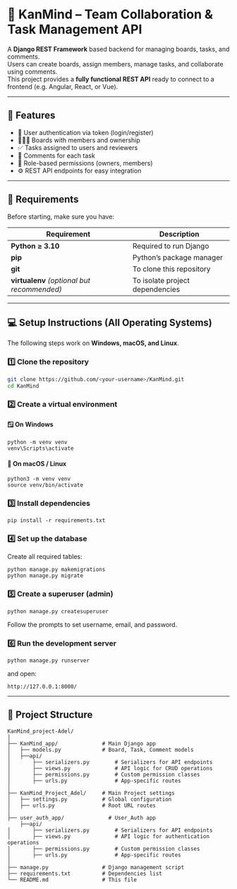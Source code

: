 # 🧠 KanMind – Team Collaboration & Task Management API

A **Django REST Framework** based backend for managing boards, tasks, and comments.  
Users can create boards, assign members, manage tasks, and collaborate using comments.  
This project provides a **fully functional REST API** ready to connect to a frontend (e.g. Angular, React, or Vue).

---

## 🚀 Features
- 🔐 User authentication via token (login/register)
- 🧑‍🤝‍🧑 Boards with members and ownership
- ✅ Tasks assigned to users and reviewers
- 💬 Comments for each task
- 🧩 Role-based permissions (owners, members)
- ⚙️ REST API endpoints for easy integration

---

## 🧰 Requirements

Before starting, make sure you have:

| Requirement | Description |
|--------------|-------------|
| **Python ≥ 3.10** | Required to run Django |
| **pip** | Python’s package manager |
| **git** | To clone this repository |
| **virtualenv** *(optional but recommended)* | To isolate project dependencies |

---

## 💻 Setup Instructions (All Operating Systems)

The following steps work on **Windows, macOS, and Linux**.

### 1️⃣ Clone the repository
```bash
git clone https://github.com/<your-username>/KanMind.git
cd KanMind
```

### 2️⃣ Create a virtual environment
#### 🪟 On Windows
```
python -m venv venv
venv\Scripts\activate
```
#### 🍎 On macOS / Linux
```
python3 -m venv venv
source venv/bin/activate
```

### 3️⃣ Install dependencies
```
pip install -r requirements.txt
```

### 4️⃣ Set up the database
Create all required tables:
```
python manage.py makemigrations
python manage.py migrate

```

### 5️⃣ Create a superuser (admin)
```
python manage.py createsuperuser
```
Follow the prompts to set username, email, and password.


### 6️⃣ Run the development server
```
python manage.py runserver
```
and open: 
```
http://127.0.0.1:8000/
```
---

## 🧩 Project Structure
```
KanMind_project-Adel/
│
├── KanMind_app/              # Main Django app
│   ├── models.py             # Board, Task, Comment models
│   ├──api/
│       ├── serializers.py        # Serializers for API endpoints
│       ├── views.py              # API logic for CRUD operations
│       ├── permissions.py        # Custom permission classes
│       ├── urls.py               # App-specific routes
│
├── KanMind_Project_Adel/     # Main Project settings
│   ├── settings.py           # Global configuration
│   ├── urls.py               # Root URL routes
│
├── user_auth_app/              # User_Auth app
    ├──api/
│       ├── serializers.py        # Serializers for API endpoints
│       ├── views.py              # API logic for authentication operations
│       ├── permissions.py        # Custom permission classes
│       ├── urls.py               # App-specific routes
│
├── manage.py                 # Django management script
├── requirements.txt          # Dependencies list
└── README.md                 # This file

```



